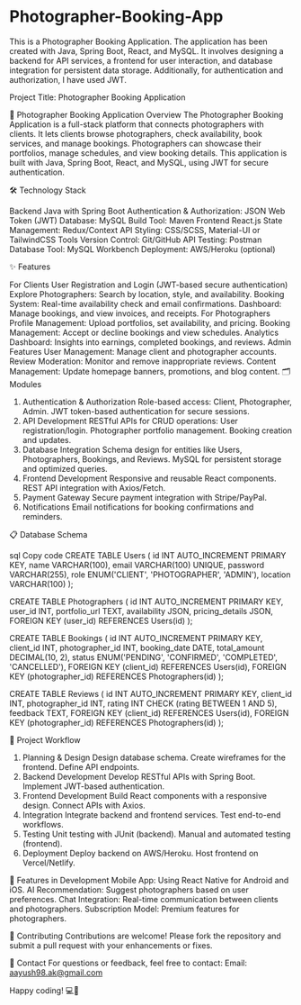 # Photographer-Booking-App
This is a Photographer Booking Application. The application has been created with Java, Spring Boot, React, and MySQL. It involves designing a backend for API services, a frontend for user interaction, and database integration for persistent data storage. Additionally, for authentication and authorization, I have used JWT.

Project Title: Photographer Booking Application

📸 Photographer Booking Application
Overview
The Photographer Booking Application is a full-stack platform that connects photographers with clients. It lets clients browse photographers, check availability, book services, and manage bookings. Photographers can showcase their portfolios, manage schedules, and view booking details. This application is built with Java, Spring Boot, React, and MySQL, using JWT for secure authentication.


🛠️ Technology Stack

Backend
Java with Spring Boot
Authentication & Authorization: JSON Web Token (JWT)
Database: MySQL
Build Tool: Maven
Frontend
React.js
State Management: Redux/Context API
Styling: CSS/SCSS, Material-UI or TailwindCSS
Tools
Version Control: Git/GitHub
API Testing: Postman
Database Tool: MySQL Workbench
Deployment: AWS/Heroku (optional)


✨ Features

For Clients
User Registration and Login (JWT-based secure authentication)
Explore Photographers: Search by location, style, and availability.
Booking System: Real-time availability check and email confirmations.
Dashboard: Manage bookings, and view invoices, and receipts.
For Photographers
Profile Management: Upload portfolios, set availability, and pricing.
Booking Management: Accept or decline bookings and view schedules.
Analytics Dashboard: Insights into earnings, completed bookings, and reviews.
Admin Features
User Management: Manage client and photographer accounts.
Review Moderation: Monitor and remove inappropriate reviews.
Content Management: Update homepage banners, promotions, and blog content.
🗂️ Modules
1. Authentication & Authorization
Role-based access: Client, Photographer, Admin.
JWT token-based authentication for secure sessions.
2. API Development
RESTful APIs for CRUD operations:
User registration/login.
Photographer portfolio management.
Booking creation and updates.
3. Database Integration
Schema design for entities like Users, Photographers, Bookings, and Reviews.
MySQL for persistent storage and optimized queries.
4. Frontend Development
Responsive and reusable React components.
REST API integration with Axios/Fetch.
5. Payment Gateway
Secure payment integration with Stripe/PayPal.
6. Notifications
Email notifications for booking confirmations and reminders.


📋 Database Schema

sql
Copy code
CREATE TABLE Users (
    id INT AUTO_INCREMENT PRIMARY KEY,
    name VARCHAR(100),
    email VARCHAR(100) UNIQUE,
    password VARCHAR(255),
    role ENUM('CLIENT', 'PHOTOGRAPHER', 'ADMIN'),
    location VARCHAR(100)
);

CREATE TABLE Photographers (
    id INT AUTO_INCREMENT PRIMARY KEY,
    user_id INT,
    portfolio_url TEXT,
    availability JSON,
    pricing_details JSON,
    FOREIGN KEY (user_id) REFERENCES Users(id)
);

CREATE TABLE Bookings (
    id INT AUTO_INCREMENT PRIMARY KEY,
    client_id INT,
    photographer_id INT,
    booking_date DATE,
    total_amount DECIMAL(10, 2),
    status ENUM('PENDING', 'CONFIRMED', 'COMPLETED', 'CANCELLED'),
    FOREIGN KEY (client_id) REFERENCES Users(id),
    FOREIGN KEY (photographer_id) REFERENCES Photographers(id)
);

CREATE TABLE Reviews (
    id INT AUTO_INCREMENT PRIMARY KEY,
    client_id INT,
    photographer_id INT,
    rating INT CHECK (rating BETWEEN 1 AND 5),
    feedback TEXT,
    FOREIGN KEY (client_id) REFERENCES Users(id),
    FOREIGN KEY (photographer_id) REFERENCES Photographers(id)
);


🚀 Project Workflow

1. Planning & Design
Design database schema.
Create wireframes for the frontend.
Define API endpoints.
2. Backend Development
Develop RESTful APIs with Spring Boot.
Implement JWT-based authentication.
3. Frontend Development
Build React components with a responsive design.
Connect APIs with Axios.
4. Integration
Integrate backend and frontend services.
Test end-to-end workflows.
5. Testing
Unit testing with JUnit (backend).
Manual and automated testing (frontend).
6. Deployment
Deploy backend on AWS/Heroku.
Host frontend on Vercel/Netlify.

🌟 Features in Development
Mobile App: Using React Native for Android and iOS.
AI Recommendation: Suggest photographers based on user preferences.
Chat Integration: Real-time communication between clients and photographers.
Subscription Model: Premium features for photographers.

🤝 Contributing
Contributions are welcome! Please fork the repository and submit a pull request with your enhancements or fixes.

📧 Contact
For questions or feedback, feel free to contact:
Email: aayush98.ak@gmail.com

Happy coding! 💻🎉
